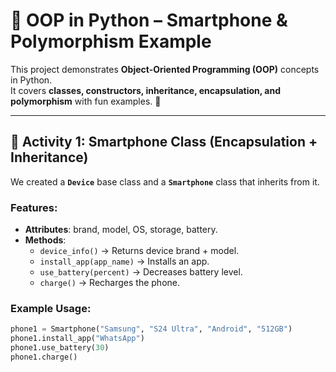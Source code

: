 # 🐍 OOP in Python – Smartphone & Polymorphism Example

This project demonstrates **Object-Oriented Programming (OOP)** concepts in Python.  
It covers **classes, constructors, inheritance, encapsulation, and polymorphism** with fun examples. 🚀

---

## 📌 Activity 1: Smartphone Class (Encapsulation + Inheritance)

We created a **`Device`** base class and a **`Smartphone`** class that inherits from it.

### Features:
- **Attributes**: brand, model, OS, storage, battery.
- **Methods**:
  - `device_info()` → Returns device brand + model.
  - `install_app(app_name)` → Installs an app.
  - `use_battery(percent)` → Decreases battery level.
  - `charge()` → Recharges the phone.

### Example Usage:
```python
phone1 = Smartphone("Samsung", "S24 Ultra", "Android", "512GB")
phone1.install_app("WhatsApp")
phone1.use_battery(30)
phone1.charge()
